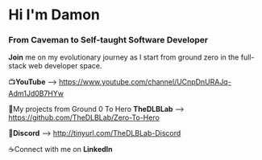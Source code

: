 <h1>Hi I'm Damon</h1>  
<h3>From Caveman to Self-taught Software Developer</h3>

<b>Join</b> me on my evolutionary journey as I start from ground zero in the full-stack web developer space.

📺<b>YouTube</b> --> https://www.youtube.com/channel/UCnpDnURAJq-Adm1Jd0B7HYw

🧪My projects from Ground 0 To Hero <b>TheDLBLab</b> --> https://github.com/TheDLBLab/Zero-To-Hero

💾<b>Discord</b> --> http://tinyurl.com/TheDLBLab-Discord

☕️Connect with me on <b>LinkedIn</b> 
